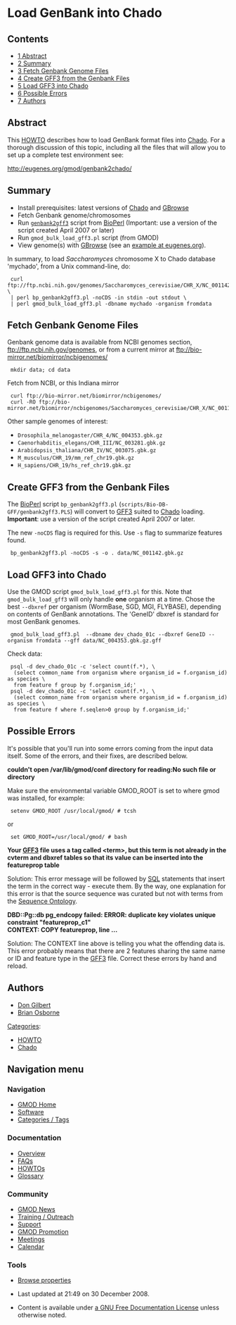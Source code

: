 



<span id="top"></span>




# <span dir="auto">Load GenBank into Chado</span>










## Contents



- [<span class="tocnumber">1</span>
  <span class="toctext">Abstract</span>](#Abstract)
- [<span class="tocnumber">2</span>
  <span class="toctext">Summary</span>](#Summary)
- [<span class="tocnumber">3</span> <span class="toctext">Fetch Genbank
  Genome Files</span>](#Fetch_Genbank_Genome_Files)
- [<span class="tocnumber">4</span> <span class="toctext">Create GFF3
  from the Genbank Files</span>](#Create_GFF3_from_the_Genbank_Files)
- [<span class="tocnumber">5</span> <span class="toctext">Load GFF3 into
  Chado</span>](#Load_GFF3_into_Chado)
- [<span class="tocnumber">6</span> <span class="toctext">Possible
  Errors</span>](#Possible_Errors)
- [<span class="tocnumber">7</span>
  <span class="toctext">Authors</span>](#Authors)



## <span id="Abstract" class="mw-headline">Abstract</span>

This [HOWTO](Category%253AHOWTO "Category%253AHOWTO") describes how to load
GenBank format files into
<a href="Chado" class="mw-redirect" title="Chado">Chado</a>. For a
thorough discussion of this topic, including all the files that will
allow you to set up a complete test environment see:

<a href="http://eugenes.org/gmod/genbank2chado/" class="external free"
rel="nofollow">http://eugenes.org/gmod/genbank2chado/</a>

  

## <span id="Summary" class="mw-headline">Summary</span>

- Install prerequisites: latest versions of
  <a href="Chado" class="mw-redirect" title="Chado">Chado</a> and
  [GBrowse](GBrowse.1 "GBrowse")
- Fetch Genbank genome/chromosomes
- Run <a
  href="http://code.open-bio.org/svnweb/index.cgi/bioperl/view/bioperl-live/trunk/scripts/Bio-DB-GFF/genbank2gff3.PLS"
  class="external text" rel="nofollow"><code>genbank2gff3</code></a>
  script from [BioPerl](BioPerl "BioPerl") (Important: use a version of
  the script created April 2007 or later)
- Run `gmod_bulk_load_gff3.pl` script (from GMOD)
- View genome(s) with [GBrowse](GBrowse.1 "GBrowse") (see an <a
  href="http://server3.eugenes.org/cgi-bin/gmod01/gbrowse/dev_chado_ggb/"
  class="external text" rel="nofollow">example at eugenes.org</a>).

In summary, to load *Saccharomyces* chromosome X to Chado database
'mychado', from a Unix command-line, do:

     curl ftp://ftp.ncbi.nih.gov/genomes/Saccharomyces_cerevisiae/CHR_X/NC_001142.gbk \
     | perl bp_genbank2gff3.pl -noCDS -in stdin -out stdout \
     | perl gmod_bulk_load_gff3.pl -dbname mychado -organism fromdata

## <span id="Fetch_Genbank_Genome_Files" class="mw-headline">Fetch Genbank Genome Files</span>

Genbank genome data is available from NCBI genomes section,
<a href="ftp://ftp.ncbi.nih.gov/genomes" class="external free"
rel="nofollow">ftp://ftp.ncbi.nih.gov/genomes</a>, or from a current
mirror at <a href="ftp://bio-mirror.net/biomirror/ncbigenomes/"
class="external free"
rel="nofollow">ftp://bio-mirror.net/biomirror/ncbigenomes/</a>

     mkdir data; cd data

Fetch from NCBI, or this Indiana mirror

     curl ftp://bio-mirror.net/biomirror/ncbigenomes/
     curl -RO ftp://bio-mirror.net/biomirror/ncbigenomes/Saccharomyces_cerevisiae/CHR_X/NC_001142.gbk.gz

Other sample genomes of interest:

- `Drosophila_melanogaster/CHR_4/NC_004353.gbk.gz`
- `Caenorhabditis_elegans/CHR_III/NC_003281.gbk.gz`
- `Arabidopsis_thaliana/CHR_IV/NC_003075.gbk.gz`
- `M_musculus/CHR_19/mm_ref_chr19.gbk.gz`
- `H_sapiens/CHR_19/hs_ref_chr19.gbk.gz`

  

## <span id="Create_GFF3_from_the_Genbank_Files" class="mw-headline">Create GFF3 from the Genbank Files</span>

The [BioPerl](BioPerl "BioPerl") script `bp_genbank2gff3.pl`
(`scripts/Bio-DB-GFF/genbank2gff3.PLS`) will convert to
[GFF3](GFF3 "GFF3") suited to
<a href="Chado" class="mw-redirect" title="Chado">Chado</a> loading.
**Important**: use a version of the script created April 2007 or later.

The new `-noCDS` flag is required for this. Use `-s` flag to summarize
features found.

     bp_genbank2gff3.pl -noCDS -s -o . data/NC_001142.gbk.gz

  

## <span id="Load_GFF3_into_Chado" class="mw-headline">Load GFF3 into Chado</span>

Use the GMOD script `gmod_bulk_load_gff3.pl` for this. Note that
`gmod_bulk_load_gff3` will only handle **one** organism at a time. Chose
the best `--dbxref` per organism (WormBase, SGD, MGI, FLYBASE),
depending on contents of GenBank annotations. The 'GeneID' dbxref is
standard for most GenBank genomes.

     gmod_bulk_load_gff3.pl  --dbname dev_chado_01c --dbxref GeneID --organism fromdata --gff data/NC_004353.gbk.gz.gff

Check data:

     psql -d dev_chado_01c -c 'select count(f.*), \
      (select common_name from organism where organism_id = f.organism_id) as species \
      from feature f group by f.organism_id;'
     psql -d dev_chado_01c -c 'select count(f.*), \
      (select common_name from organism where organism_id = f.organism_id) as species \
      from feature f where f.seqlen>0 group by f.organism_id;'

  

## <span id="Possible_Errors" class="mw-headline">Possible Errors</span>

It's possible that you'll run into some errors coming from the input
data itself. Some of the errors, and their fixes, are described below.

  
**couldn't open /var/lib/gmod/conf directory for reading:No such file or
directory**

Make sure the environmental variable GMOD_ROOT is set to where gmod was
installed, for example:

     setenv GMOD_ROOT /usr/local/gmod/ # tcsh

or

     set GMOD_ROOT=/usr/local/gmod/ # bash

  
**Your [GFF3](GFF3 "GFF3") file uses a tag called \<term\>, but this
term is not already in the cvterm and dbxref tables so that its value
can be inserted into the featureprop table**

Solution: This error message will be followed by
[SQL](Glossary#SQL "Glossary") statements that insert the term in the
correct way - execute them. By the way, one explanation for this error
is that the source sequence was curated but not with terms from the
<a href="http://sequenceontology.org" class="external text"
rel="nofollow">Sequence Ontology</a>.

  
**DBD::Pg::db pg_endcopy failed: ERROR: duplicate key violates unique
constraint "featureprop_c1"**  
**CONTEXT: COPY featureprop, line ...**

Solution: The CONTEXT line above is telling you what the offending data
is. This error probably means that there are 2 features sharing the same
name or ID and feature type in the [GFF3](GFF3 "GFF3") file. Correct
these errors by hand and reload.

## <span id="Authors" class="mw-headline">Authors</span>

- [Don Gilbert](User%253ADongilbert "User%253ADongilbert")
- <a href="http://www.bioperl.org/wiki/Brian_Osborne" class="extiw"
  title="bp:Brian Osborne">Brian Osborne</a>




[Categories](Special%253ACategories "Special%253ACategories"):

- [HOWTO](Category%253AHOWTO "Category%253AHOWTO")
- [Chado](Category%253AChado "Category%253AChado")






## Navigation menu









### Navigation



- <span id="n-GMOD-Home">[GMOD Home](Main_Page)</span>
- <span id="n-Software">[Software](GMOD_Components)</span>
- <span id="n-Categories-.2F-Tags">[Categories /
  Tags](Categories)</span>




### Documentation



- <span id="n-Overview">[Overview](Overview)</span>
- <span id="n-FAQs">[FAQs](Category%253AFAQ)</span>
- <span id="n-HOWTOs">[HOWTOs](Category%253AHOWTO)</span>
- <span id="n-Glossary">[Glossary](Glossary)</span>




### Community



- <span id="n-GMOD-News">[GMOD News](GMOD_News)</span>
- <span id="n-Training-.2F-Outreach">[Training /
  Outreach](Training_and_Outreach)</span>
- <span id="n-Support">[Support](Support)</span>
- <span id="n-GMOD-Promotion">[GMOD Promotion](GMOD_Promotion)</span>
- <span id="n-Meetings">[Meetings](Meetings)</span>
- <span id="n-Calendar">[Calendar](Calendar)</span>




### Tools

- <span id="t-smwbrowselink"><a href="Special%253ABrowse/Load_GenBank_into_Chado" rel="smw-browse">Browse
  properties</a></span>



- <span id="footer-info-lastmod">Last updated at 21:49 on 30 December
  2008.</span>
<!-- - <span id="footer-info-viewcount">53,382 page views.</span> -->
- <span id="footer-info-copyright">Content is available under
  <a href="http://www.gnu.org/licenses/fdl-1.3.html" class="external"
  rel="nofollow">a GNU Free Documentation License</a> unless otherwise
  noted.</span>

<!-- -->



<!-- -->





